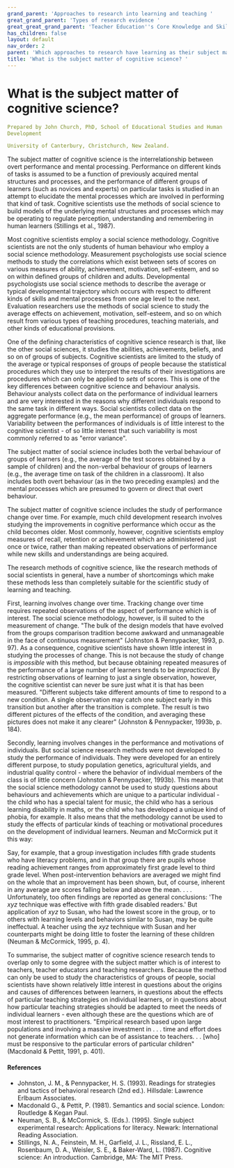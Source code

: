```yaml
---
grand_parent: 'Approaches to research into learning and teaching '
great_grand_parent: 'Types of research evidence '
great_great_grand_parent: 'Teacher Education''s Core Knowledge and Skills.'
has_children: false
layout: default
nav_order: 2
parent: 'Which approaches to research have learning as their subject matter? '
title: 'What is the subject matter of cognitive science? '
---
```

# What is the subject matter of cognitive science?


```yaml
Prepared by John Church, PhD, School of Educational Studies and Human
Development

University of Canterbury, Christchurch, New Zealand.
```


The subject matter of cognitive science is the interrelationship between
overt performance and mental processing. Performance on different kinds
of tasks is assumed to be a function of previously acquired mental
structures and processes, and the performance of different groups of
learners (such as novices and experts) on particular tasks is studied in
an attempt to elucidate the mental processes which are involved in
performing that kind of task. Cognitive scientists use the methods of
social science to build models of the underlying mental structures and
processes which may be operating to regulate perception, understanding
and remembering in human learners (Stillings et al., 1987).

Most cognitive scientists employ a social science methodology. Cognitive
scientists are not the only students of human behaviour who employ a
social science methodology. Measurement psychologists use social science
methods to study the correlations which exist between sets of scores on
various measures of ability, achievement, motivation, self-esteem, and
so on within defined groups of children and adults. Developmental
psychologists use social science methods to describe the average or
typical developmental trajectory which occurs with respect to different
kinds of skills and mental processes from one age level to the next.
Evaluation researchers use the methods of social science to study the
average effects on achievement, motivation, self-esteem, and so on which
result from various types of teaching procedures, teaching materials,
and other kinds of educational provisions.

One of the defining characteristics of cognitive science research is
that, like the other social sciences, it studies the abilities,
achievements, beliefs, and so on of groups of subjects. Cognitive
scientists are limited to the study of the average or typical responses
of groups of people because the statistical procedures which they use to
interpret the results of their investigations are procedures which can
only be applied to *sets* of scores. This is one of the key differences
between cognitive science and behaviour analysis. Behaviour analysts
collect data on the performance of individual learners and are very
interested in the reasons why different individuals respond to the same
task in different ways. Social scientists collect data on the aggregate
performance (e.g., the mean performance) of groups of learners.
Variability between the performances of individuals is of little
interest to the cognitive scientist - of so little interest that such
variability is most commonly referred to as "error variance".

The subject matter of social science includes both the verbal behaviour
of groups of learners (e.g., the average of the test scores obtained by
a sample of children) and the non-verbal behaviour of groups of learners
(e.g., the average time on task of the children in a classroom). It also
includes both overt behaviour (as in the two preceding examples) and the
mental processes which are presumed to govern or direct that overt
behaviour.

The subject matter of cognitive science includes the study of
performance change over time. For example, much child development
research involves studying the improvements in cognitive performance
which occur as the child becomes older. Most commonly, however,
cognitive scientists employ measures of recall, retention or achievement
which are administered just once or twice, rather than making repeated
observations of performance while new skills and understandings are
being acquired.

The research methods of cognitive science, like the research methods of
social scientists in general, have a number of shortcomings which make
these methods less than completely suitable for the scientific study of
learning and teaching.

First, learning involves change over time. Tracking change over time
requires repeated observations of the aspect of performance which is of
interest. The social science methodology, however, is ill suited to the
measurement of change. "The bulk of the design models that have evolved
from the groups comparison tradition become awkward and unmanageable in
the face of continuous measurement" (Johnston & Pennypacker, 1993, p.
97). As a consequence, cognitive scientists have shown little interest
in studying the processes of change. This is not because the study of
change is *impossible* with this method, but because obtaining repeated
measures of the performance of a large number of learners tends to be
*impractical*. By restricting observations of learning to just a single
observation, however, the cognitive scientist can never be sure just
what it is that has been measured. "Different subjects take different
amounts of time to respond to a new condition. A single observation may
catch one subject early in this transition but another after the
transition is complete. The result is two different pictures of the
effects of the condition, and averaging these pictures does not make it
any clearer" (Johnston & Pennypacker, 1993b, p. 184).

Secondly, learning involves changes in the performance and motivations
of individuals. But social science research methods were not developed
to study the performance of individuals. They were developed for an
entirely different purpose, to study population genetics, agricultural
yields, and industrial quality control - where the behavior of
individual members of the class is of little concern (Johnston &
Pennypacker, 1993b). This means that the social science methodology
cannot be used to study questions about behaviours and achievements
which are unique to a particular individual - the child who has a
special talent for music, the child who has a serious learning
disability in maths, or the child who has developed a unique kind of
phobia, for example. It also means that the methodology cannot be used
to study the effects of particular kinds of teaching or motivational
procedures on the development of individual learners. Neuman and
McCormick put it this way:

Say, for example, that a group investigation includes fifth grade
students who have literacy problems, and in that group there are pupils
whose reading achievement ranges from approximately first grade level to
third grade level. When post-intervention behaviors are averaged we
might find on the whole that an improvement has been shown, but, of
course, inherent in any average are scores falling below and above the
mean. . . . Unfortunately, too often findings are reported as general
conclusions: \'The *xyz* technique was effective with fifth grade
disabled readers.\' But application of *xyz* to Susan, who had the
lowest score in the group, or to others with learning levels and
behaviors similar to Susan, may be quite ineffectual. A teacher using
the *xyz* technique with Susan and her counterparts might be doing
little to foster the learning of these children (Neuman & McCormick,
1995, p. 4).

To summarise, the subject matter of cognitive science research tends to
overlap only to some degree with the subject matter which is of interest
to teachers, teacher educators and teaching researchers. Because the
method can only be used to study the characteristics of groups of
people, social scientists have shown relatively little interest in
questions about the origins and causes of differences between learners,
in questions about the effects of particular teaching strategies on
individual learners, or in questions about how particular teaching
strategies should be adapted to meet the needs of individual learners -
even although these are the questions which are of most interest to
practitioners. "Empirical research based upon large populations and
involving a massive investment in . . . time and effort does not
generate information which can be of assistance to teachers. . . \[who\]
must be responsive to the particular errors of particular children"
(Macdonald & Pettit, 1991, p. 401).


#### References

-   Johnston, J. M., & Pennypacker, H. S. (1993). Readings for
    strategies and tactics of behavioral research (2nd ed.). Hillsdale:
    Lawrence Erlbaum Associates.
-   Macdonald G., & Pettit, P. (1981). Semantics and social science.
    London: Routledge & Kegan Paul.
-   Neuman, S. B., & McCormick, S. (Eds.). (1995). Single subject
    experimental research: Applications for literacy. Newark:
    International Reading Association.
-   Stillings, N. A., Feinstein, M. H., Garfield, J. L., Rissland, E.
    L., Rosenbaum, D. A., Weisler, S. E., & Baker-Ward, L. (1987).
    Cognitive science: An introduction. Cambridge, MA: The MIT Press.

